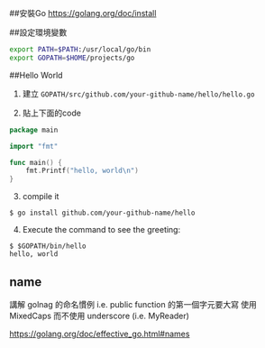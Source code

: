 
##安裝Go
https://golang.org/doc/install

##設定環境變數
```sh
export PATH=$PATH:/usr/local/go/bin
export GOPATH=$HOME/projects/go
```

##Hello World
1. 建立 `GOPATH/src/github.com/your-github-name/hello/hello.go`

2. 貼上下面的code

```go
package main

import "fmt"

func main() {
    fmt.Printf("hello, world\n")
}
```

3. compile it

```
$ go install github.com/your-github-name/hello
```

4. Execute the command to see the greeting:

```
$ $GOPATH/bin/hello
hello, world
```
## name
講解 golnag 的命名慣例
i.e. public function 的第一個字元要大寫
使用 MixedCaps 而不使用 underscore (i.e. MyReader)


https://golang.org/doc/effective_go.html#names